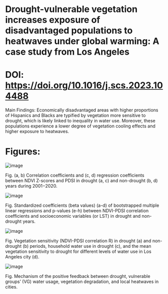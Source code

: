 # Drought-vulnerable vegetation increases exposure of disadvantaged populations to heatwaves under global warming: A case study from Los Angeles
# DOI: https://doi.org/10.1016/j.scs.2023.104488
Main Findings: Economically disadvantaged areas with higher proportions of Hispanics and Blacks are typified by vegetation more sensitive to drought, 
which is likely linked to inequality in water use. Moreover, these populations experience a lower degree of vegetation cooling effects and higher exposure to heatwaves.


# Figures:

![image](https://github.com/Amiyayanyu123/Vegetation-Sensitivity-and-Scioeconomic-Inequality/assets/75403085/f0ca7c6c-a253-45bf-84ae-5e2643930eb9)

Fig. (a, b) Correlation coefficients and (c, d) regression coefficients between NDVI Z-scores and PDSI in drought (a, c) and non-drought (b, d) years during 2001−2020.

![image](https://github.com/Amiyayanyu123/Vegetation-Sensitivity-and-Scioeconomic-Inequality/assets/75403085/f1fcb99b-0294-40e0-b431-6f9f3e8fe463)

Fig. Standardized coefficients (beta values) (a-d) of bootstrapped multiple linear regressions and p-values (e-h) between NDVI-PDSI correlation coefficients and socioeconomic variables (or LST) in drought and non-drought years.

![image](https://github.com/Amiyayanyu123/Vegetation-Sensitivity-and-Scioeconomic-Inequality/assets/75403085/2e1b9dff-b86a-4056-b5bb-b2693679eaf6)

Fig. Vegetation sensitivity (NDVI-PDSI correlation R) in drought (a) and non-drought (b) periods, household water use in drought (c), and the mean vegetation sensitivity to drought for different levels of water use in Los Angeles city (d).

![image](https://github.com/Amiyayanyu123/Vegetation-Sensitivity-and-Scioeconomic-Inequality/assets/75403085/80b57069-8988-4494-bcad-c39fb5789584)

Fig. Mechanism of the positive feedback between drought, vulnerable groups’ (VG) water usage, vegetation degradation, and local heatwaves in cities.
